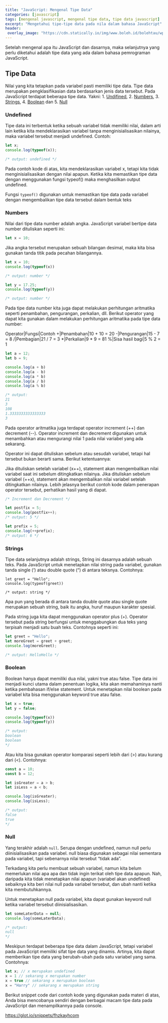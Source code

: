 ```yaml
---
title: "JavaScript: Mengenal Tipe Data"
categories: [javascript]
tags: [mengenal javascript, mengenal tipe data, tipe data javascript]
excerpt: "Mengetahui tipe-tipe data pada nila dalam bahasa JavaScript"
header:
 overlay_image: "https://cdn.statically.io/img/www.boleh.id/bolehtau/wp-content/uploads/2019/09/js.jpg"
---
```

Setelah mengenal apa itu JavaScript dan dasarnya, maka selanjutnya yang perlu diketahui adalah tipe data yang ada dalam bahasa pemrograman JavaScript.

## Tipe Data

Nilai yang kita tetapkan pada variabel pasti memiliki tipe data. Tipe data merupakan pengklasifikasian data berdasarkan jenis data tersebut. Pada JavaScript terdapat beberapa tipe data. Yakni: 1. [Undifined](#undifend), 2. [Numbers](#numbers), 3. [Strings](#strings), 4. [Boolean](#boolean) dan 5. [Null](#null)

### Undefined

Tipe data ini terbentuk ketika sebuah variabel tidak memiliki nilai, dalam arti lain ketika kita mendeklarasikan variabel tanpa menginisialisasikan nilainya, maka variabel tersebut menjadi undefined. Contoh:
```javascript
let x;
console.log(typeof(x));

/* output: undefined */
```

Pada contoh kode di atas, kita mendeklarasikan variabel x, tetapi kita tidak menginisialisasikan dengan nilai apapun. Ketika kita memastikan tipe data dengan menggunakan fungsi typeof() maka menghasilkan output undefined.

Fungsi `typeof()` digunakan untuk memastikan tipe data pada variabel dengan mengembalikan tipe data tersebut dalam bentuk teks

### Numbers

Nilai dari tipe data number adalah angka. JavaScript variabel bertipe data number dituliskan seperti ini:
```javascript
let x = 10;
```
Jika angka tersebut merupakan sebuah bilangan desimal, maka kita bisa gunakan tanda titik pada pecahan bilangannya.
```javascript
let x = 10;
console.log(typeof(x))

/* output: number */

let y = 17.25;
console.log(typeof(y))

/* output: number */
```
Pada tipe data number kita juga dapat melakukan perhitungan aritmatika seperti penambahan, pengurangan, perkalian, dll. Berikut operator yang dapat kita gunakan dalam melakukan perhitungan aritmatika pada tipe data number:

Operator|Fungsi|Contoh
+|Penambahan|10 + 10 = 20
-|Pengurangan|15 - 7 = 8
/|Pembagian|21 / 7 = 3
*|Perkalian|9 * 9 = 81
%|Sisa hasil bagi|5 % 2 = 1

```javascript
let a = 12;
let b = 9;

console.log(a + b)
console.log(a - b)
console.log(a * b)
console.log(a / b)
console.log(a % b)

/* output:
21
3
108
1.3333333333333333
3
```

Pada operator aritmatika juga terdapat operator increment (++) dan decrement (--). Operator increment dan decrement digunakan untuk menambahkan atau mengurangi nilai 1 pada nilai variabel yang ada sekarang.

Operator ini dapat dituliskan sebelum atau sesudah variabel, tetapi hal tersebut bukan berarti sama. Berikut ketentuannya:

Jika dituliskan setelah variabel (x++), statement akan mengembalikan nilai variabel saat ini sebelum ditingkatkan nilainya.
Jika dituliskan sebelum variabel (++x), statement akan mengembalikan nilai variabel setelah ditingkatkan nilainya.
Lebih jelasnya berikut contoh kode dalam penerapan operator tersebut, perhatikan hasil yang di dapat.
```javascript
/* Increment dan Decrement */

let postfix = 5;
console.log(postfix++);
/* output: 5 */

let prefix = 5;
console.log(++prefix);
/* output: 6 */
```

### Strings

Tipe data selanjutnya adalah strings, String ini dasarnya adalah sebuah teks. Pada JavaScript untuk menetapkan nilai string pada variabel, gunakan tanda single (‘) atau double quote (“) di antara teksnya. Contohnya:
```
let greet = "Hello";
console.log(typeof(greet))

/* output: string */
```
Apa pun yang berada di antara tanda double quote atau single quote merupakan sebuah string, baik itu angka, huruf maupun karakter spesial. 

Pada string juga kita dapat menggunakan operator plus (+). Operator tersebut pada string berfungsi untuk menggabungkan dua teks yang terpisah menjadi satu buah teks. Contohnya seperti ini:
```javascript
let greet = "Hello";
let moreGreet = greet + greet;
console.log(moreGreet);

/* output: HelloHello */
```

### Boolean

Boolean hanya dapat memiliki dua nilai, yakni true atau false. Tipe data ini menjadi kunci utama dalam penentuan logika, kita akan memahaminya nanti ketika pembahasan if/else statement. Untuk menetapkan nilai boolean pada variabel kita bisa menggunakan keyword true atau false.
```javascript
let x = true;
let y = false;

console.log(typeof(x))
console.log(typeof(y))

/* output: 
boolean
boolean
*/
```

Atau kita bisa gunakan operator komparasi seperti lebih dari (>) atau kurang dari (<). Contohnya:
```javascript
const a = 10;
const b = 12;

let isGreater = a > b;
let isLess = a < b;

console.log(isGreater);
console.log(isLess);

/* output:
false
true
*/
```

### Null

Yang terakhir adalah `null`. Serupa dengan undefined, namun null perlu diinisialisasikan pada variabel. null biasa digunakan sebagai nilai sementara pada variabel, tapi sebenarnya nilai tersebut “tidak ada”.

Terkadang kita perlu membuat sebuah variabel, namun kita belum memerlukan nilai apa apa dan tidak ingin terikat oleh tipe data apapun. Nah, daripada kita tidak menetapkan nilai apapun (variabel akan undefined) sebaiknya kita beri nilai null pada variabel tersebut, dan ubah nanti ketika kita membutuhkannya.

Untuk menetapkan null pada variabel, kita dapat gunakan keyword null ketika variabel tersebut diinisialisasikan.
```javascript
let someLaterData = null;
console.log(someLaterData);

/* output:
null
*/
```
Meskipun terdapat beberapa tipe data dalam JavaScript, tetapi variabel pada JavaScript memiliki sifat tipe data yang dinamis. Artinya, kita dapat memberikan tipe data yang berubah-ubah pada satu variabel yang sama. Contohnya:
```javascript
let x; // x merupakan undefined
x = 1 // sekarang x merupakan number
x = true // sekarang x merupakan boolean
x = "Harry" // sekarang x merupakan string
```
Berikut snippet code dari contoh kode yang digunakan pada materi di atas, Anda bisa mencobanya sendiri dengan berbagai macam tipe data pada JavaScript dan menampilkannya pada console.

https://glot.io/snippets/fhzkayhcom
